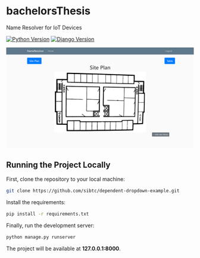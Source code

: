 # bachelorsThesis
Name Resolver for IoT Devices

[![Python Version](https://img.shields.io/badge/python-3.7.2-brightgreen.svg)](https://python.org)
[![Django Version](https://img.shields.io/badge/django-2.2.6-brightgreen.svg)](https://djangoproject.com)


![Homepage Example Screenshot](https://raw.githubusercontent.com/showme13467/bachelorsThesis/master/screenshotHomepage.PNG)


## Running the Project Locally

First, clone the repository to your local machine:

```bash
git clone https://github.com/sibtc/dependent-dropdown-example.git
```

Install the requirements:

```bash
pip install -r requirements.txt
```

Finally, run the development server:

```bash
python manage.py runserver
```

The project will be available at **127.0.0.1:8000**.
